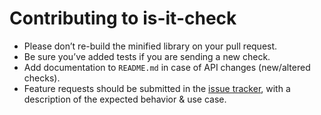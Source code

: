 # Contributing to is-it-check

- Please don’t re-build the minified library on your pull request.
- Be sure you’ve added tests if you are sending a new check.
- Add documentation to `README.md` in case of API changes (new/altered checks).
- Feature requests should be submitted in the
[issue tracker](https://github.com/evdama/is-it-check/issues), with a description of
the expected behavior & use case.
